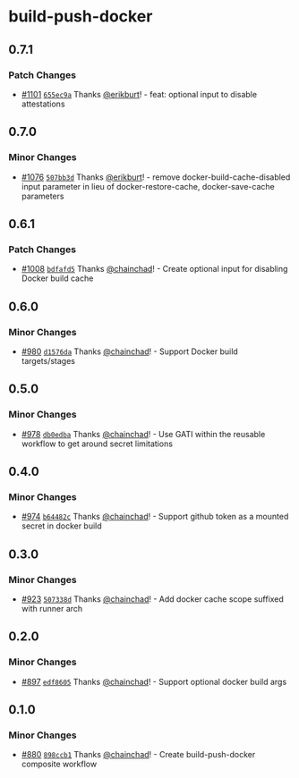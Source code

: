 # build-push-docker

## 0.7.1

### Patch Changes

- [#1101](https://github.com/smartcontractkit/.github/pull/1101)
  [`655ec9a`](https://github.com/smartcontractkit/.github/commit/655ec9a0c2199787efbe964a9a10d960fcebbaf6)
  Thanks [@erikburt](https://github.com/erikburt)! - feat: optional input to
  disable attestations

## 0.7.0

### Minor Changes

- [#1076](https://github.com/smartcontractkit/.github/pull/1076)
  [`507bb3d`](https://github.com/smartcontractkit/.github/commit/507bb3de1440721a364bc734b6f2b45fcdaf8ec5)
  Thanks [@erikburt](https://github.com/erikburt)! - remove
  docker-build-cache-disabled input parameter in lieu of docker-restore-cache,
  docker-save-cache parameters

## 0.6.1

### Patch Changes

- [#1008](https://github.com/smartcontractkit/.github/pull/1008)
  [`bdfafd5`](https://github.com/smartcontractkit/.github/commit/bdfafd5a849ee9c9f9462827c32e088d835968a4)
  Thanks [@chainchad](https://github.com/chainchad)! - Create optional input for
  disabling Docker build cache

## 0.6.0

### Minor Changes

- [#980](https://github.com/smartcontractkit/.github/pull/980)
  [`d1576da`](https://github.com/smartcontractkit/.github/commit/d1576da555b2385d25ed001fa3f0282dc565df78)
  Thanks [@chainchad](https://github.com/chainchad)! - Support Docker build
  targets/stages

## 0.5.0

### Minor Changes

- [#978](https://github.com/smartcontractkit/.github/pull/978)
  [`db0edba`](https://github.com/smartcontractkit/.github/commit/db0edbaab3c45804aab7b591ea432784183e708c)
  Thanks [@chainchad](https://github.com/chainchad)! - Use GATI within the
  reusable workflow to get around secret limitations

## 0.4.0

### Minor Changes

- [#974](https://github.com/smartcontractkit/.github/pull/974)
  [`b64482c`](https://github.com/smartcontractkit/.github/commit/b64482cb7b6025d7c73408eb057255a5545ff7f0)
  Thanks [@chainchad](https://github.com/chainchad)! - Support github token as a
  mounted secret in docker build

## 0.3.0

### Minor Changes

- [#923](https://github.com/smartcontractkit/.github/pull/923)
  [`507338d`](https://github.com/smartcontractkit/.github/commit/507338d9adf7e04112b14ebc9ccf3403344bbc63)
  Thanks [@chainchad](https://github.com/chainchad)! - Add docker cache scope
  suffixed with runner arch

## 0.2.0

### Minor Changes

- [#897](https://github.com/smartcontractkit/.github/pull/897)
  [`edf8605`](https://github.com/smartcontractkit/.github/commit/edf8605aad9f95781bf10605a96c17710a81b5c9)
  Thanks [@chainchad](https://github.com/chainchad)! - Support optional docker
  build args

## 0.1.0

### Minor Changes

- [#880](https://github.com/smartcontractkit/.github/pull/880)
  [`898ccb1`](https://github.com/smartcontractkit/.github/commit/898ccb10ecd5a70cd2140dd72d3f08098edca5aa)
  Thanks [@chainchad](https://github.com/chainchad)! - Create build-push-docker
  composite workflow
